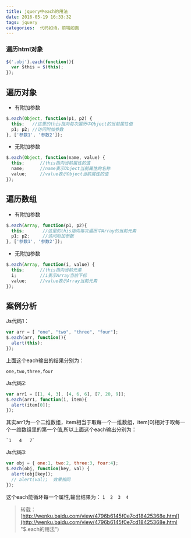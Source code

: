 ```yaml
---
title: jquery中each的用法
date: 2016-05-19 16:33:32
tags: jquery
categories:  代码如诗，前端如画
---
```

### 遍历html对象 ###

```javascript
$('.obj').each(function(){
  var $this = $(this);
});
```

## 遍历对象 ##

- 有附加参数

```javascript
$.each(Object, function(p1, p2) {
  this;   //这里的this指向每次遍历中Object的当前属性值
  p1; p2; //访问附加参数
}, ['参数1', '参数2']);
```
<!-- more -->
- 无附加参数

```javascript
$.each(Object, function(name, value) {
  this;      //this指向当前属性的值
  name;      //name表示Object当前属性的名称
  value;     //value表示Object当前属性的值
});
```

<!--more-->

## 遍历数组 ##

- 有附加参数

```javascript
$.each(Array, function(p1, p2){
  this;       //这里的this指向每次遍历中Array的当前元素
  p1; p2;     //访问附加参数
}, ['参数1', '参数2']);
```

- 无附加参数

```javascript
$.each(Array, function(i, value) {
  this;      //this指向当前元素
  i;         //i表示Array当前下标
  value;     //value表示Array当前元素
});
```

## 案例分析 ##

Js代码1：

```javascript
var arr = [ "one", "two", "three", "four"];     
$.each(arr, function(){     
  alert(this);     
}); 
```   
 
上面这个each输出的结果分别为：

 `one,two,three,four ` 

Js代码2:

```javascript
var arr1 = [[1, 4, 3], [4, 6, 6], [7, 20, 9]];     
$.each(arr1, function(i, item){     
  alert(item[0]);     
}); 
```  
  
其实arr1为一个二维数组，item相当于取每一个一维数组，item[0]相对于取每一个一维数组里的第一个值,所以上面这个each输出分别为：

	`1   4   7`    

Js代码3:

```javascript
var obj = { one:1, two:2, three:3, four:4};     
$.each(obj, function(key, val) {     
  alert(obj[key]); 
  // alert(val);  效果相同        
}); 
```  

这个each能循环每一个属性,输出结果为：
	`1  2  3  4`
> 转载：[http://wenku.baidu.com/view/4796b6145f0e7cd18425368e.html](http://wenku.baidu.com/view/4796b6145f0e7cd18425368e.html "$.each的用法")